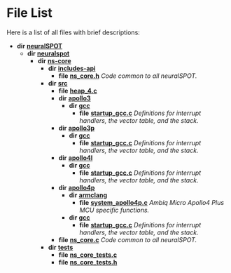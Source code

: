 
# File List

Here is a list of all files with brief descriptions:


* **dir** [**neuralSPOT**](dir_75594cce7c7773aa3cb253214bf56510.md)     
    * **dir** [**neuralspot**](dir_b737d82f35ec218ac5a7ef4105db9c0e.md)     
        * **dir** [**ns-core**](dir_7a01d249276e526cbac17daf32597066.md)     
            * **dir** [**includes-api**](dir_da37538f420cb91275568ee8c81f5653.md)     
                * **file** [**ns\_core.h**](ns__core_8h.md) _Code common to all neuralSPOT._     
            * **dir** [**src**](dir_2b540daedd13b1486e7bf344eba1e313.md)     
                * **file** [**heap\_4.c**](heap__4_8c.md)     
                * **dir** [**apollo3**](dir_a053768382660fc89b462f90e05e629d.md)     
                    * **dir** [**gcc**](dir_483220f3e76391d493c1ca0ea7de535f.md)     
                        * **file** [**startup\_gcc.c**](apollo3_2gcc_2startup__gcc_8c.md) _Definitions for interrupt handlers, the vector table, and the stack._     
                * **dir** [**apollo3p**](dir_2eb28cd4eb479aaf73d8bfdd9ecf519f.md)     
                    * **dir** [**gcc**](dir_c93f3b8c23cb6878000160df7e1bdfa6.md)     
                        * **file** [**startup\_gcc.c**](apollo3p_2gcc_2startup__gcc_8c.md) _Definitions for interrupt handlers, the vector table, and the stack._     
                * **dir** [**apollo4l**](dir_6c2ab603aea1a67ea1df81280fd1670a.md)     
                    * **dir** [**gcc**](dir_512bf495418c9a0e0218ee5c968bb56c.md)     
                        * **file** [**startup\_gcc.c**](apollo4l_2gcc_2startup__gcc_8c.md) _Definitions for interrupt handlers, the vector table, and the stack._     
                * **dir** [**apollo4p**](dir_c58f1eb3a5e551e5695aea95f324fbae.md)     
                    * **dir** [**armclang**](dir_8f4c64cf0628cf64bd11e8bebf31f7d5.md)     
                        * **file** [**system\_apollo4p.c**](system__apollo4p_8c.md) _Ambiq Micro Apollo4 Plus MCU specific functions._     
                    * **dir** [**gcc**](dir_e2459dcbb3744fcaee2d8137385dee2e.md)     
                        * **file** [**startup\_gcc.c**](apollo4p_2gcc_2startup__gcc_8c.md) _Definitions for interrupt handlers, the vector table, and the stack._     
                * **file** [**ns\_core.c**](ns__core_8c.md) _Code common to all neuralSPOT._     
            * **dir** [**tests**](dir_ae8b3b42ecd578532e898a7057869875.md)     
                * **file** [**ns\_core\_tests.c**](ns__core__tests_8c.md)     
                * **file** [**ns\_core\_tests.h**](ns__core__tests_8h.md)     

